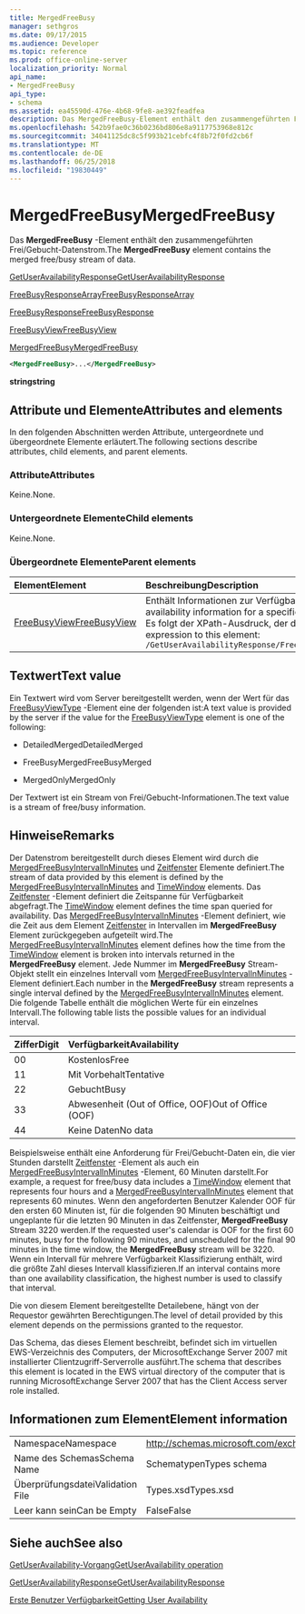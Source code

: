 ```yaml
---
title: MergedFreeBusy
manager: sethgros
ms.date: 09/17/2015
ms.audience: Developer
ms.topic: reference
ms.prod: office-online-server
localization_priority: Normal
api_name:
- MergedFreeBusy
api_type:
- schema
ms.assetid: ea45590d-476e-4b68-9fe8-ae392feadfea
description: Das MergedFreeBusy-Element enthält den zusammengeführten Frei/Gebucht-Datenstrom.
ms.openlocfilehash: 542b9fae0c36b0236bd806e8a9117753968e812c
ms.sourcegitcommit: 34041125dc8c5f993b21cebfc4f8b72f0fd2cb6f
ms.translationtype: MT
ms.contentlocale: de-DE
ms.lasthandoff: 06/25/2018
ms.locfileid: "19830449"
---
```

# <a name="mergedfreebusy"></a><span data-ttu-id="5794a-103">MergedFreeBusy</span><span class="sxs-lookup"><span data-stu-id="5794a-103">MergedFreeBusy</span></span>

<span data-ttu-id="5794a-104">Das **MergedFreeBusy** -Element enthält den zusammengeführten Frei/Gebucht-Datenstrom.</span><span class="sxs-lookup"><span data-stu-id="5794a-104">The **MergedFreeBusy** element contains the merged free/busy stream of data.</span></span> 
  
[<span data-ttu-id="5794a-105">GetUserAvailabilityResponse</span><span class="sxs-lookup"><span data-stu-id="5794a-105">GetUserAvailabilityResponse</span></span>](getuseravailabilityresponse.md)
  
[<span data-ttu-id="5794a-106">FreeBusyResponseArray</span><span class="sxs-lookup"><span data-stu-id="5794a-106">FreeBusyResponseArray</span></span>](freebusyresponsearray.md)
  
[<span data-ttu-id="5794a-107">FreeBusyResponse</span><span class="sxs-lookup"><span data-stu-id="5794a-107">FreeBusyResponse</span></span>](freebusyresponse.md)
  
[<span data-ttu-id="5794a-108">FreeBusyView</span><span class="sxs-lookup"><span data-stu-id="5794a-108">FreeBusyView</span></span>](freebusyview.md)
  
[<span data-ttu-id="5794a-109">MergedFreeBusy</span><span class="sxs-lookup"><span data-stu-id="5794a-109">MergedFreeBusy</span></span>](mergedfreebusy.md)
  
```xml
<MergedFreeBusy>...</MergedFreeBusy>
```

 <span data-ttu-id="5794a-110">**string**</span><span class="sxs-lookup"><span data-stu-id="5794a-110">**string**</span></span>
## <a name="attributes-and-elements"></a><span data-ttu-id="5794a-111">Attribute und Elemente</span><span class="sxs-lookup"><span data-stu-id="5794a-111">Attributes and elements</span></span>

<span data-ttu-id="5794a-112">In den folgenden Abschnitten werden Attribute, untergeordnete und übergeordnete Elemente erläutert.</span><span class="sxs-lookup"><span data-stu-id="5794a-112">The following sections describe attributes, child elements, and parent elements.</span></span>
  
### <a name="attributes"></a><span data-ttu-id="5794a-113">Attribute</span><span class="sxs-lookup"><span data-stu-id="5794a-113">Attributes</span></span>

<span data-ttu-id="5794a-114">Keine.</span><span class="sxs-lookup"><span data-stu-id="5794a-114">None.</span></span>
  
### <a name="child-elements"></a><span data-ttu-id="5794a-115">Untergeordnete Elemente</span><span class="sxs-lookup"><span data-stu-id="5794a-115">Child elements</span></span>

<span data-ttu-id="5794a-116">Keine.</span><span class="sxs-lookup"><span data-stu-id="5794a-116">None.</span></span>
  
### <a name="parent-elements"></a><span data-ttu-id="5794a-117">Übergeordnete Elemente</span><span class="sxs-lookup"><span data-stu-id="5794a-117">Parent elements</span></span>

|<span data-ttu-id="5794a-118">**Element**</span><span class="sxs-lookup"><span data-stu-id="5794a-118">**Element**</span></span>|<span data-ttu-id="5794a-119">**Beschreibung**</span><span class="sxs-lookup"><span data-stu-id="5794a-119">**Description**</span></span>|
|:-----|:-----|
|[<span data-ttu-id="5794a-120">FreeBusyView</span><span class="sxs-lookup"><span data-stu-id="5794a-120">FreeBusyView</span></span>](freebusyview.md) <br/> |<span data-ttu-id="5794a-121">Enthält Informationen zur Verfügbarkeit für einen bestimmten Benutzer.</span><span class="sxs-lookup"><span data-stu-id="5794a-121">Contains availability information for a specific user.</span></span>  <br/> <span data-ttu-id="5794a-122">Es folgt der XPath-Ausdruck, der dieses Element:</span><span class="sxs-lookup"><span data-stu-id="5794a-122">The following is the XPath expression to this element:</span></span>  <br/>  `/GetUserAvailabilityResponse/FreeBusyResponseArray/FreeBusyResponse/FreeBusyView` <br/> |
   
## <a name="text-value"></a><span data-ttu-id="5794a-123">Textwert</span><span class="sxs-lookup"><span data-stu-id="5794a-123">Text value</span></span>

<span data-ttu-id="5794a-124">Ein Textwert wird vom Server bereitgestellt werden, wenn der Wert für das [FreeBusyViewType](freebusyviewtype.md) -Element eine der folgenden ist:</span><span class="sxs-lookup"><span data-stu-id="5794a-124">A text value is provided by the server if the value for the [FreeBusyViewType](freebusyviewtype.md) element is one of the following:</span></span> 
  
- <span data-ttu-id="5794a-125">DetailedMerged</span><span class="sxs-lookup"><span data-stu-id="5794a-125">DetailedMerged</span></span>
    
- <span data-ttu-id="5794a-126">FreeBusyMerged</span><span class="sxs-lookup"><span data-stu-id="5794a-126">FreeBusyMerged</span></span>
    
- <span data-ttu-id="5794a-127">MergedOnly</span><span class="sxs-lookup"><span data-stu-id="5794a-127">MergedOnly</span></span>
    
<span data-ttu-id="5794a-128">Der Textwert ist ein Stream von Frei/Gebucht-Informationen.</span><span class="sxs-lookup"><span data-stu-id="5794a-128">The text value is a stream of free/busy information.</span></span> 
  
## <a name="remarks"></a><span data-ttu-id="5794a-129">Hinweise</span><span class="sxs-lookup"><span data-stu-id="5794a-129">Remarks</span></span>

<span data-ttu-id="5794a-130">Der Datenstrom bereitgestellt durch dieses Element wird durch die [MergedFreeBusyIntervalInMinutes](mergedfreebusyintervalinminutes.md) und [Zeitfenster](timewindow.md) Elemente definiert.</span><span class="sxs-lookup"><span data-stu-id="5794a-130">The stream of data provided by this element is defined by the [MergedFreeBusyIntervalInMinutes](mergedfreebusyintervalinminutes.md) and [TimeWindow](timewindow.md) elements.</span></span> <span data-ttu-id="5794a-131">Das [Zeitfenster](timewindow.md) -Element definiert die Zeitspanne für Verfügbarkeit abgefragt.</span><span class="sxs-lookup"><span data-stu-id="5794a-131">The [TimeWindow](timewindow.md) element defines the time span queried for availability.</span></span> <span data-ttu-id="5794a-132">Das [MergedFreeBusyIntervalInMinutes](mergedfreebusyintervalinminutes.md) -Element definiert, wie die Zeit aus dem Element [Zeitfenster](timewindow.md) in Intervallen im **MergedFreeBusy** Element zurückgegeben aufgeteilt wird.</span><span class="sxs-lookup"><span data-stu-id="5794a-132">The [MergedFreeBusyIntervalInMinutes](mergedfreebusyintervalinminutes.md) element defines how the time from the [TimeWindow](timewindow.md) element is broken into intervals returned in the **MergedFreeBusy** element.</span></span> <span data-ttu-id="5794a-133">Jede Nummer im **MergedFreeBusy** Stream-Objekt stellt ein einzelnes Intervall vom [MergedFreeBusyIntervalInMinutes](mergedfreebusyintervalinminutes.md) -Element definiert.</span><span class="sxs-lookup"><span data-stu-id="5794a-133">Each number in the **MergedFreeBusy** stream represents a single interval defined by the [MergedFreeBusyIntervalInMinutes](mergedfreebusyintervalinminutes.md) element.</span></span> <span data-ttu-id="5794a-134">Die folgende Tabelle enthält die möglichen Werte für ein einzelnes Intervall.</span><span class="sxs-lookup"><span data-stu-id="5794a-134">The following table lists the possible values for an individual interval.</span></span> 
  
|<span data-ttu-id="5794a-135">**Ziffer**</span><span class="sxs-lookup"><span data-stu-id="5794a-135">**Digit**</span></span>|<span data-ttu-id="5794a-136">**Verfügbarkeit**</span><span class="sxs-lookup"><span data-stu-id="5794a-136">**Availability**</span></span>|
|:-----|:-----|
|<span data-ttu-id="5794a-137">0</span><span class="sxs-lookup"><span data-stu-id="5794a-137">0</span></span>  <br/> |<span data-ttu-id="5794a-138">Kostenlos</span><span class="sxs-lookup"><span data-stu-id="5794a-138">Free</span></span>  <br/> |
|<span data-ttu-id="5794a-139">1</span><span class="sxs-lookup"><span data-stu-id="5794a-139">1</span></span>  <br/> |<span data-ttu-id="5794a-140">Mit Vorbehalt</span><span class="sxs-lookup"><span data-stu-id="5794a-140">Tentative</span></span>  <br/> |
|<span data-ttu-id="5794a-141">2</span><span class="sxs-lookup"><span data-stu-id="5794a-141">2</span></span>  <br/> |<span data-ttu-id="5794a-142">Gebucht</span><span class="sxs-lookup"><span data-stu-id="5794a-142">Busy</span></span>  <br/> |
|<span data-ttu-id="5794a-143">3</span><span class="sxs-lookup"><span data-stu-id="5794a-143">3</span></span>  <br/> |<span data-ttu-id="5794a-144">Abwesenheit (Out of Office, OOF)</span><span class="sxs-lookup"><span data-stu-id="5794a-144">Out of Office (OOF)</span></span>  <br/> |
|<span data-ttu-id="5794a-145">4</span><span class="sxs-lookup"><span data-stu-id="5794a-145">4</span></span>  <br/> |<span data-ttu-id="5794a-146">Keine Daten</span><span class="sxs-lookup"><span data-stu-id="5794a-146">No data</span></span>  <br/> |
   
<span data-ttu-id="5794a-147">Beispielsweise enthält eine Anforderung für Frei/Gebucht-Daten ein, die vier Stunden darstellt [Zeitfenster](timewindow.md) -Element als auch ein [MergedFreeBusyIntervalInMinutes](mergedfreebusyintervalinminutes.md) -Element, 60 Minuten darstellt.</span><span class="sxs-lookup"><span data-stu-id="5794a-147">For example, a request for free/busy data includes a [TimeWindow](timewindow.md) element that represents four hours and a [MergedFreeBusyIntervalInMinutes](mergedfreebusyintervalinminutes.md) element that represents 60 minutes.</span></span> <span data-ttu-id="5794a-148">Wenn den angeforderten Benutzer Kalender OOF für den ersten 60 Minuten ist, für die folgenden 90 Minuten beschäftigt und ungeplante für die letzten 90 Minuten in das Zeitfenster, **MergedFreeBusy** Stream 3220 werden.</span><span class="sxs-lookup"><span data-stu-id="5794a-148">If the requested user's calendar is OOF for the first 60 minutes, busy for the following 90 minutes, and unscheduled for the final 90 minutes in the time window, the **MergedFreeBusy** stream will be 3220.</span></span> <span data-ttu-id="5794a-149">Wenn ein Intervall für mehrere Verfügbarkeit Klassifizierung enthält, wird die größte Zahl dieses Intervall klassifizieren.</span><span class="sxs-lookup"><span data-stu-id="5794a-149">If an interval contains more than one availability classification, the highest number is used to classify that interval.</span></span> 
  
<span data-ttu-id="5794a-150">Die von diesem Element bereitgestellte Detailebene, hängt von der Requestor gewährten Berechtigungen.</span><span class="sxs-lookup"><span data-stu-id="5794a-150">The level of detail provided by this element depends on the permissions granted to the requestor.</span></span>
  
<span data-ttu-id="5794a-151">Das Schema, das dieses Element beschreibt, befindet sich im virtuellen EWS-Verzeichnis des Computers, der MicrosoftExchange Server 2007 mit installierter Clientzugriff-Serverrolle ausführt.</span><span class="sxs-lookup"><span data-stu-id="5794a-151">The schema that describes this element is located in the EWS virtual directory of the computer that is running MicrosoftExchange Server 2007 that has the Client Access server role installed.</span></span>
  
## <a name="element-information"></a><span data-ttu-id="5794a-152">Informationen zum Element</span><span class="sxs-lookup"><span data-stu-id="5794a-152">Element information</span></span>

|||
|:-----|:-----|
|<span data-ttu-id="5794a-153">Namespace</span><span class="sxs-lookup"><span data-stu-id="5794a-153">Namespace</span></span>  <br/> |http://schemas.microsoft.com/exchange/services/2006/types  <br/> |
|<span data-ttu-id="5794a-154">Name des Schemas</span><span class="sxs-lookup"><span data-stu-id="5794a-154">Schema Name</span></span>  <br/> |<span data-ttu-id="5794a-155">Schematypen</span><span class="sxs-lookup"><span data-stu-id="5794a-155">Types schema</span></span>  <br/> |
|<span data-ttu-id="5794a-156">Überprüfungsdatei</span><span class="sxs-lookup"><span data-stu-id="5794a-156">Validation File</span></span>  <br/> |<span data-ttu-id="5794a-157">Types.xsd</span><span class="sxs-lookup"><span data-stu-id="5794a-157">Types.xsd</span></span>  <br/> |
|<span data-ttu-id="5794a-158">Leer kann sein</span><span class="sxs-lookup"><span data-stu-id="5794a-158">Can be Empty</span></span>  <br/> |<span data-ttu-id="5794a-159">False</span><span class="sxs-lookup"><span data-stu-id="5794a-159">False</span></span>  <br/> |
   
## <a name="see-also"></a><span data-ttu-id="5794a-160">Siehe auch</span><span class="sxs-lookup"><span data-stu-id="5794a-160">See also</span></span>



[<span data-ttu-id="5794a-161">GetUserAvailability-Vorgang</span><span class="sxs-lookup"><span data-stu-id="5794a-161">GetUserAvailability operation</span></span>](getuseravailability-operation.md)
  
[<span data-ttu-id="5794a-162">GetUserAvailabilityResponse</span><span class="sxs-lookup"><span data-stu-id="5794a-162">GetUserAvailabilityResponse</span></span>](getuseravailabilityresponse.md)


[<span data-ttu-id="5794a-163">Erste Benutzer Verfügbarkeit</span><span class="sxs-lookup"><span data-stu-id="5794a-163">Getting User Availability</span></span>](http://msdn.microsoft.com/library/d4133fcb-9b0f-4e6b-aadf-a389da83516a%28Office.15%29.aspx)

